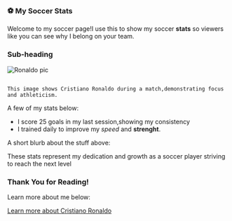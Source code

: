 ### ⚽ My Soccer Stats

Welcome to my soccer page!I use this to show my soccer **stats** so viewers like you can see why I belong on your team. 

### Sub-heading
![Ronaldo pic]( https://upload.wikimedia.org/wikipedia/commons/8/8c/Cristiano_Ronaldo_2018.jpg) 

``` 

This image shows Cristiano Ronaldo during a match,demonstrating focus and athleticism.

```
A few of my stats below:
- I score 25 goals in my last session,showing my consistency
- I trained daily to improve my *speed* and **strenght**.

A short blurb about the stuff above:

These stats represent my dedication and growth as a soccer player striving to reach the next level 
### Thank You for Reading!
Learn more about me below:

[Learn more about Cristiano Ronaldo]()